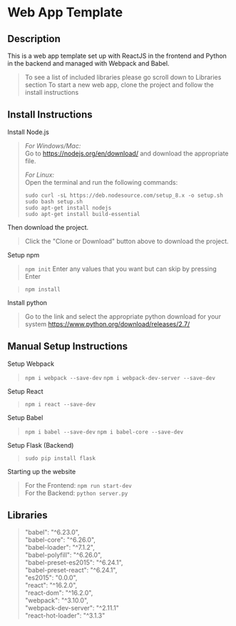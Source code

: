 # Web App Template

## Description
This is a web app template set up with ReactJS in the frontend and Python in the backend and managed with Webpack and Babel.
> To see a list of included libraries please go scroll down to Libraries section
To start a new web app, clone the project and follow the install instructions

## Install Instructions

Install Node.js

> *For Windows/Mac:* <br>
> Go to https://nodejs.org/en/download/ and download the appropriate file.
>
> *For Linux:* <br>
> Open the terminal and run the following commands:
>
> `sudo curl -sL https://deb.nodesource.com/setup_8.x -o setup.sh`<br>
> `sudo bash setup.sh`<br>
> `sudo apt-get install nodejs`<br>
> `sudo apt-get install build-essential`<br>

Then download the project.

> Click the "Clone or Download" button above to download the project.

Setup npm

> `npm init`
> Enter any values that you want but can skip by pressing Enter

> `npm install`

Install python

> Go to the link and select the appropriate python download for your system
> https://www.python.org/download/releases/2.7/

## Manual Setup Instructions

Setup Webpack

> `npm i webpack --save-dev`
> `npm i webpack-dev-server --save-dev`

Setup React

> `npm i react --save-dev`

Setup Babel

> `npm i babel --save-dev`
> `npm i babel-core --save-dev`


Setup Flask (Backend)

> `sudo pip install flask`

Starting up the website

> For the Frontend: `npm run start-dev`<br>
> For the Backend: `python server.py`

## Libraries

> "babel": "^6.23.0",<br>
> "babel-core": "^6.26.0",<br>
> "babel-loader": "^7.1.2",<br>
> "babel-polyfill": "^6.26.0",<br>
> "babel-preset-es2015": "^6.24.1",<br>
> "babel-preset-react": "^6.24.1",<br>
> "es2015": "0.0.0",<br>
> "react": "^16.2.0",<br>
> "react-dom": "^16.2.0",<br>
> "webpack": "^3.10.0",<br>
> "webpack-dev-server": "^2.11.1"<br>
> "react-hot-loader": "^3.1.3"
